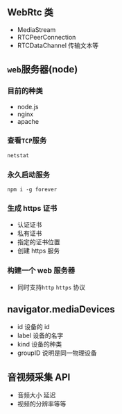 ## WebRtc 类

- MediaStream
- RTCPeerConnection
- RTCDataChannel 传输文本等

## `web`服务器(node)

### 目前的种类

- node.js
- nginx
- apache

### 查看`TCP`服务

```js
netstat
```

### 永久启动服务

```shell
npm i -g forever
```

### 生成 https 证书

- 认证证书
- 私有证书
- 指定的证书位置
- 创建 https 服务

### 构建一个 web 服务器

- 同时支持`http` `https` 协议

## navigator.mediaDevices

- id 设备的 id
- label 设备的名字
- kind 设备的种类
- groupID 说明是同一物理设备

## 音视频采集 API

- 音频大小 延迟
- 视频的分辨率等等
